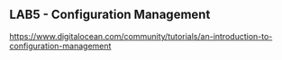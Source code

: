 ## LAB5 - Configuration Management

https://www.digitalocean.com/community/tutorials/an-introduction-to-configuration-management

